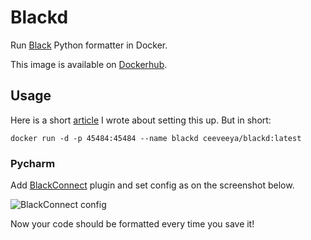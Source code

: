# Blackd

Run [Black](https://github.com/psf/black) Python formatter in Docker.

This image is available on [Dockerhub](https://hub.docker.com/r/ceeveeya/blackd).

## Usage

Here is a short [article](https://dev.to/c_v_ya/black-with-docker-596k) I wrote about setting this up. But in short:

```
docker run -d -p 45484:45484 --name blackd ceeveeya/blackd:latest
```


### Pycharm

Add [BlackConnect](https://plugins.jetbrains.com/plugin/14321-blackconnect) plugin and set config as on the screenshot below.

![BlackConnect config](https://raw.githubusercontent.com/c-v-ya/blackd/master/screenshots/BlackConnect.png "BlackConnect config")

Now your code should be formatted every time you save it!